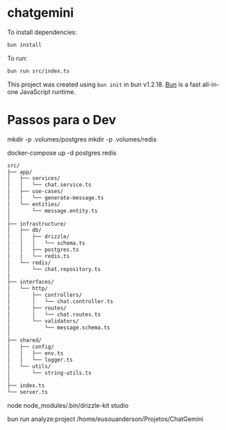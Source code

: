 # chatgemini

To install dependencies:

```bash
bun install
```

To run:

```bash
bun run src/index.ts
```

This project was created using `bun init` in bun v1.2.18. [Bun](https://bun.sh) is a fast all-in-one JavaScript runtime.

# Passos para o Dev

mkdir -p .volumes/postgres
mkdir -p .volumes/redis

docker-compose up -d postgres redis

```bash
src/
├── app/
│   ├── services/
│   │   └── chat.service.ts
│   ├── use-cases/
│   │   └── generate-message.ts
│   └── entities/
│       └── message.entity.ts
│
├── infrastructure/
│   ├── db/
│   │   ├── drizzle/
│   │   │   └── schema.ts
│   │   ├── postgres.ts
│   │   └── redis.ts
│   └── redis/
│       └── chat.repository.ts
│
├── interfaces/
│   └── http/
│       ├── controllers/
│       │   └── chat.controller.ts
│       ├── routes/
│       │   └── chat.routes.ts
│       └── validators/
│           └── message.schema.ts
│
├── shared/
│   ├── config/
│   │   ├── env.ts
│   │   └── logger.ts
│   └── utils/
│       └── string-utils.ts
│
├── index.ts
└── server.ts
```

node node_modules/.bin/drizzle-kit studio

bun run analyze:project /home/eusouanderson/Projetos/ChatGemini
